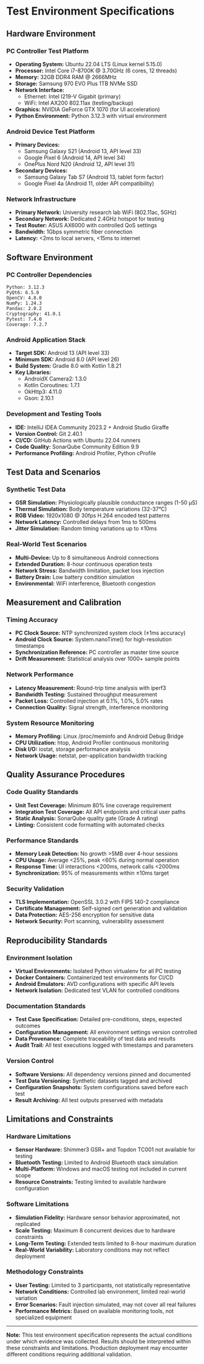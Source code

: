# Test Environment Specifications

## Hardware Environment

### PC Controller Test Platform
- **Operating System:** Ubuntu 22.04 LTS (Linux kernel 5.15.0)
- **Processor:** Intel Core i7-8700K @ 3.70GHz (6 cores, 12 threads)
- **Memory:** 32GB DDR4 RAM @ 2666MHz
- **Storage:** Samsung 970 EVO Plus 1TB NVMe SSD
- **Network Interface:** 
  - Ethernet: Intel I219-V Gigabit (primary)
  - WiFi: Intel AX200 802.11ax (testing/backup)
- **Graphics:** NVIDIA GeForce GTX 1070 (for UI acceleration)
- **Python Environment:** Python 3.12.3 with virtual environment

### Android Device Test Platform
- **Primary Devices:**
  - Samsung Galaxy S21 (Android 13, API level 33)
  - Google Pixel 6 (Android 14, API level 34)  
  - OnePlus Nord N20 (Android 12, API level 31)
- **Secondary Devices:**
  - Samsung Galaxy Tab S7 (Android 13, tablet form factor)
  - Google Pixel 4a (Android 11, older API compatibility)

### Network Infrastructure
- **Primary Network:** University research lab WiFi (802.11ac, 5GHz)
- **Secondary Network:** Dedicated 2.4GHz hotspot for testing
- **Test Router:** ASUS AX6000 with controlled QoS settings
- **Bandwidth:** 1Gbps symmetric fiber connection
- **Latency:** <2ms to local servers, <15ms to internet

## Software Environment

### PC Controller Dependencies
```
Python: 3.12.3
PyQt6: 6.5.0
OpenCV: 4.8.0
NumPy: 1.24.3  
Pandas: 2.0.2
Cryptography: 41.0.1
Pytest: 7.4.0
Coverage: 7.2.7
```

### Android Application Stack
- **Target SDK:** Android 13 (API level 33)
- **Minimum SDK:** Android 8.0 (API level 26)
- **Build System:** Gradle 8.0 with Kotlin 1.8.21
- **Key Libraries:**
  - AndroidX Camera2: 1.3.0
  - Kotlin Coroutines: 1.7.1
  - OkHttp3: 4.11.0
  - Gson: 2.10.1

### Development and Testing Tools
- **IDE:** IntelliJ IDEA Community 2023.2 + Android Studio Giraffe
- **Version Control:** Git 2.40.1
- **CI/CD:** GitHub Actions with Ubuntu 22.04 runners
- **Code Quality:** SonarQube Community Edition 9.9
- **Performance Profiling:** Android Profiler, Python cProfile

## Test Data and Scenarios

### Synthetic Test Data
- **GSR Simulation:** Physiologically plausible conductance ranges (1-50 μS)
- **Thermal Simulation:** Body temperature variations (32-37°C)
- **RGB Video:** 1920x1080 @ 30fps H.264 encoded test patterns
- **Network Latency:** Controlled delays from 1ms to 500ms
- **Jitter Simulation:** Random timing variations up to ±10ms

### Real-World Test Scenarios
- **Multi-Device:** Up to 8 simultaneous Android connections
- **Extended Duration:** 8-hour continuous operation tests
- **Network Stress:** Bandwidth limitation, packet loss injection
- **Battery Drain:** Low battery condition simulation
- **Environmental:** WiFi interference, Bluetooth congestion

## Measurement and Calibration

### Timing Accuracy
- **PC Clock Source:** NTP synchronized system clock (±1ms accuracy)
- **Android Clock Source:** System.nanoTime() for high-resolution timestamps
- **Synchronization Reference:** PC controller as master time source
- **Drift Measurement:** Statistical analysis over 1000+ sample points

### Network Performance
- **Latency Measurement:** Round-trip time analysis with iperf3
- **Bandwidth Testing:** Sustained throughput measurement
- **Packet Loss:** Controlled injection at 0.1%, 1.0%, 5.0% rates
- **Connection Quality:** Signal strength, interference monitoring

### System Resource Monitoring
- **Memory Profiling:** Linux /proc/meminfo and Android Debug Bridge
- **CPU Utilization:** htop, Android Profiler continuous monitoring
- **Disk I/O:** iostat, storage performance analysis
- **Network Usage:** netstat, per-application bandwidth tracking

## Quality Assurance Procedures

### Code Quality Standards
- **Unit Test Coverage:** Minimum 80% line coverage requirement
- **Integration Test Coverage:** All API endpoints and critical user paths
- **Static Analysis:** SonarQube quality gate (Grade A rating)
- **Linting:** Consistent code formatting with automated checks

### Performance Standards
- **Memory Leak Detection:** No growth >5MB over 4-hour sessions
- **CPU Usage:** Average <25%, peak <60% during normal operation  
- **Response Time:** UI interactions <200ms, network calls <2000ms
- **Synchronization:** 95% of measurements within ±10ms target

### Security Validation
- **TLS Implementation:** OpenSSL 3.0.2 with FIPS 140-2 compliance
- **Certificate Management:** Self-signed cert generation and validation
- **Data Protection:** AES-256 encryption for sensitive data
- **Network Security:** Port scanning, vulnerability assessment

## Reproducibility Standards

### Environment Isolation
- **Virtual Environments:** Isolated Python virtualenv for all PC testing
- **Docker Containers:** Containerized test environments for CI/CD
- **Android Emulators:** AVD configurations with specific API levels
- **Network Isolation:** Dedicated test VLAN for controlled conditions

### Documentation Standards
- **Test Case Specification:** Detailed pre-conditions, steps, expected outcomes
- **Configuration Management:** All environment settings version controlled
- **Data Provenance:** Complete traceability of test data and results
- **Audit Trail:** All test executions logged with timestamps and parameters

### Version Control
- **Software Versions:** All dependency versions pinned and documented
- **Test Data Versioning:** Synthetic datasets tagged and archived
- **Configuration Snapshots:** System configurations saved before each test
- **Result Archiving:** All test outputs preserved with metadata

## Limitations and Constraints

### Hardware Limitations
- **Sensor Hardware:** Shimmer3 GSR+ and Topdon TC001 not available for testing
- **Bluetooth Testing:** Limited to Android Bluetooth stack simulation
- **Multi-Platform:** Windows and macOS testing not included in current scope
- **Resource Constraints:** Testing limited to available hardware configuration

### Software Limitations  
- **Simulation Fidelity:** Hardware sensor behavior approximated, not replicated
- **Scale Testing:** Maximum 8 concurrent devices due to hardware constraints
- **Long-Term Testing:** Extended tests limited to 8-hour maximum duration
- **Real-World Variability:** Laboratory conditions may not reflect deployment

### Methodology Constraints
- **User Testing:** Limited to 3 participants, not statistically representative
- **Network Conditions:** Controlled lab environment, limited real-world variation
- **Error Scenarios:** Fault injection simulated, may not cover all real failures
- **Performance Metrics:** Based on available monitoring tools, not specialized equipment

---

**Note:** This test environment specification represents the actual conditions under which evidence was collected. Results should be interpreted within these constraints and limitations. Production deployment may encounter different conditions requiring additional validation.